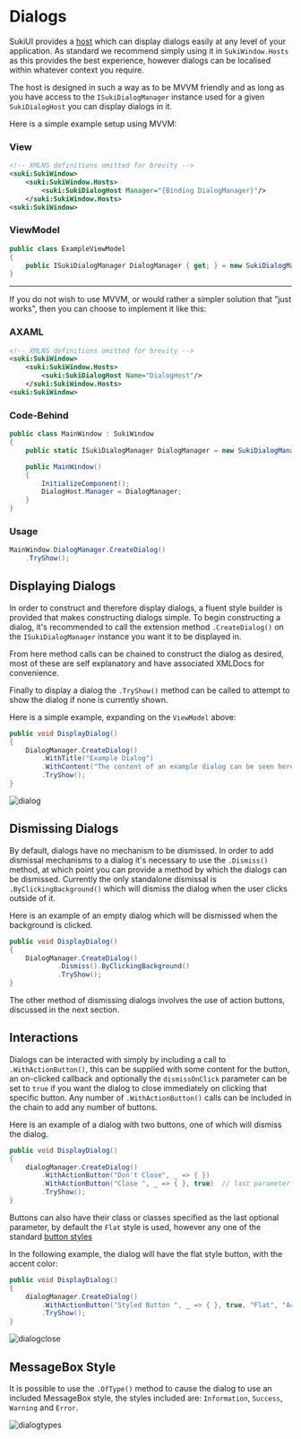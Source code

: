 # Dialogs

SukiUI provides a [host](./hosts) which can display dialogs easily at any level of your application. As standard we recommend simply using it in `SukiWindow.Hosts` as this provides the best experience, however dialogs can be localised within whatever context you require.

The host is designed in such a way as to be MVVM friendly and as long as you have access to the `ISukiDialogManager` instance used for a given `SukiDialogHost` you can display dialogs in it.

Here is a simple example setup using MVVM:

### View

```xml
<!-- XMLNS definitions omitted for brevity -->
<suki:SukiWindow>
	<suki:SukiWindow.Hosts>
		<suki:SukiDialogHost Manager="{Binding DialogManager}"/>
	</suki:SukiWindow.Hosts>
<suki:SukiWindow>
```

### ViewModel

```cs
public class ExampleViewModel
{
	public ISukiDialogManager DialogManager { get; } = new SukiDialogManager();
}
```
---

If you do not wish to use MVVM, or would rather a simpler solution that "just works", then you can choose to implement it like this:

### AXAML

```xml
<!-- XMLNS definitions omitted for brevity -->
<suki:SukiWindow>
	<suki:SukiWindow.Hosts>
		<suki:SukiDialogHost Name="DialogHost"/>
	</suki:SukiWindow.Hosts>
<suki:SukiWindow>
```

### Code-Behind

```cs
public class MainWindow : SukiWindow
{
	public static ISukiDialogManager DialogManager = new SukiDialogManager();

	public MainWindow()
	{
		InitializeComponent();
		DialogHost.Manager = DialogManager;
	}
}
```

### Usage

```cs
MainWindow.DialogManager.CreateDialog()
	.TryShow();
```

## Displaying Dialogs

In order to construct and therefore display dialogs, a fluent style builder is provided that makes constructing dialogs simple. To begin constructing a dialog, it's recommended to call the extension method `.CreateDialog()` on the `ISukiDialogManager` instance you want it to be displayed in.

From here method calls can be chained to construct the dialog as desired, most of these are self explanatory and have associated XMLDocs for convenience.

Finally to display a dialog the `.TryShow()` method can be called to attempt to show the dialog if none is currently shown.

Here is a simple example, expanding on the `ViewModel` above:

```cs
public void DisplayDialog()
{
	DialogManager.CreateDialog()
		.WithTitle("Example Dialog")
		.WithContent("The content of an example dialog can be seen here.")
		.TryShow();
}
```

![dialog](https://github.com/user-attachments/assets/efd34873-b4c1-45bf-a14b-d7a7b11a77c1)

## Dismissing Dialogs

By default, dialogs have no mechanism to be dismissed. In order to add dismissal mechanisms to a dialog it's necessary to use the `.Dismiss()` method, at which point you can provide a method by which the dialogs can be dismissed. Currently the only standalone dismissal is `.ByClickingBackground()` which will dismiss the dialog when the user clicks outside of it.

Here is an example of an empty dialog which will be dismissed when the background is clicked.

```cs
public void DisplayDialog()
{
	DialogManager.CreateDialog()
            .Dismiss().ByClickingBackground()
            .TryShow();
}
```

The other method of dismissing dialogs involves the use of action buttons, discussed in the next section.

## Interactions

Dialogs can be interacted with simply by including a call to `.WithActionButton()`, this can be supplied with some content for the button, an on-clicked callback and optionally the `dismissOnClick` parameter can be set to `true` if you want the dialog to close immediately on clicking that specific button. Any number of `.WithActionButton()` calls can be included in the chain to add any number of buttons.

Here is an example of a dialog with two buttons, one of which will dismiss the dialog.

```cs
public void DisplayDialog()
{
    dialogManager.CreateDialog()
        .WithActionButton("Don't Close", _ => { })
        .WithActionButton("Close ", _ => { }, true)  // last parameter optional
        .TryShow();
}
```

Buttons can also have their class or classes specified as the last optional parameter, by default the `Flat` style is used, however any one of the standard [button styles](./controls/inputs/button) 

In the following example, the dialog will have the flat style button, with the accent color:

```cs
public void DisplayDialog()
{
    dialogManager.CreateDialog()
        .WithActionButton("Styled Button ", _ => { }, true, "Flat", "Accent")
        .TryShow();
}
```

![dialogclose](https://github.com/user-attachments/assets/3d07344f-c302-400a-b2cf-88865e7713ba)

## MessageBox Style

It is possible to use the `.OfType()` method to cause the dialog to use an included MessageBox style, the styles included are: `Information`, `Success`, `Warning` and `Error`. 

![dialogtypes](https://github.com/user-attachments/assets/1c596315-5e9a-4f4c-b577-e27d0d6b0a1d)

